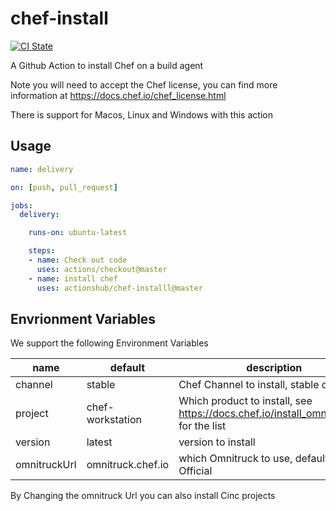 # chef-install

[![CI State](https://github.com/actionshub/chef-install/workflows/release/badge.svg)](https://github.com/actionshub/chef-delivery)

A Github Action to install Chef on a build agent

Note you will need to accept the Chef license, you can find more information at <https://docs.chef.io/chef_license.html>

There is support for Macos, Linux and Windows with this action

## Usage

```yaml
name: delivery

on: [push, pull_request]

jobs:
  delivery:

    runs-on: ubuntu-latest

    steps:
    - name: Check out code
      uses: actions/checkout@master
    - name: install chef
      uses: actionshub/chef-installl@master
 ```

## Envrionment Variables

We support the following Environment Variables

|name| default| description|
|--- |------- |----------- |
|channel| stable | Chef Channel to install, stable or current |
|project | chef-workstation | Which product to install, see <https://docs.chef.io/install_omnibus.html> for the list |
|version | latest | version to install |
|omnitruckUrl| omnitruck.chef.io | which Omnitruck to use, default is Chef Official|

By Changing the omnitruck Url you can also install Cinc projects
